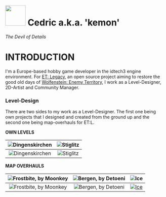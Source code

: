 <img src="https://github.com/realkemon/home/blob/master/gfx/avatar.png" width="64"/> Cedric a.k.a. 'kemon' 
==========

*The Devil of Details*


INTRODUCTION
============

I'm a Europe-based hobby game developer in the idtech3 engine environment. For [ET: Legacy](https://github.com/etlegacy), an open source project aiming to restore the good old days of [Wolfenstein: Enemy Territory](https://github.com/id-Software/Enemy-Territory), I work as a Level-Designer, 2D-Artist and Community Manager.

### Level-Design

There are two sides to my work as a Level-Designer. The first one being own projects that I designed and created from the ground up and the second one being map-overhauls for ET:L.

**OWN LEVELS**

![Dingenskirchen](https://github.com/realkemon/home/blob/master/levelshots/dingenskirchen.png) | ![Stiglitz](https://github.com/realkemon/home/blob/master/levelshots/stiglitz.png)
:---:|:---:
![Dingenskirchen](https://github.com/realkemon/home/blob/master/gfx/banner_dingenskirchen.png) | ![Stiglitz](https://github.com/realkemon/home/blob/master/gfx/banner_stiglitz.png)

**MAP OVERHAULS**

![Frostbite, by Moonkey](https://github.com/realkemon/home/blob/master/levelshots/etl_frostbite.png) | ![Bergen, by Detoeni](https://github.com/realkemon/home/blob/master/levelshots/etl_bergen.png) | ![Ice](https://github.com/realkemon/home/blob/master/levelshots/etl_ice.png)
:---:|:---:|:---:
![Frostbite, by Moonkey](https://github.com/realkemon/home/blob/master/gfx/banner_frostbite.png) | ![Bergen, by Detoeni](https://github.com/realkemon/home/blob/master/gfx/banner_bergen.png) | [![Ice](https://github.com/realkemon/home/blob/master/gfx/banner_stiglitz.png)](https://github.com/realkemon/home/blob/master/etl_ice.md#ice)
